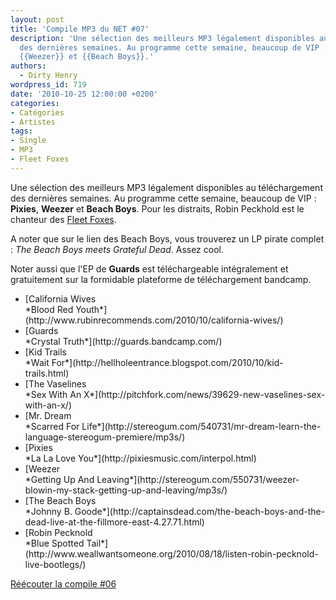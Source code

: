 ```yaml
---
layout: post
title: 'Compile MP3 du NET #07'
description: 'Une sélection des meilleurs MP3 légalement disponibles au téléchargement
  des dernières semaines. Au programme cette semaine, beaucoup de VIP : {{Pixies}},
  {{Weezer}} et {{Beach Boys}}.'
authors:
  - Dirty Henry
wordpress_id: 719
date: '2010-10-25 12:00:00 +0200'
categories:
- Catégories
- Artistes
tags:
- Single
- MP3
- Fleet Foxes
---
```

Une sélection des meilleurs MP3 légalement disponibles au téléchargement des dernières semaines. Au programme cette semaine, beaucoup de VIP : __Pixies__, __Weezer__ et __Beach Boys__. Pour les distraits, Robin Peckhold est le chanteur des [Fleet Foxes](213).

A noter que sur le lien des Beach Boys, vous trouverez un LP pirate complet : *The Beach Boys meets Grateful Dead*. Assez cool. 

Noter aussi que l'EP de __Guards__ est téléchargeable intégralement et gratuitement sur la formidable plateforme de téléchargement bandcamp.

<ul class="polaroids">
<li><div class=polaroid>[<img436>California Wives<br />*Blood Red Youth*](http://www.rubinrecommends.com/2010/10/california-wives/)</div></li>
<li><div class=polaroid>[<img437>Guards<br />*Crystal Truth*](http://guards.bandcamp.com/)</div></li>
<li><div class=polaroid>[<img438>Kid Trails<br />*Wait For*](http://hellholeentrance.blogspot.com/2010/10/kid-trails.html)</div></li>
<li><div class=polaroid>[<img439>The Vaselines<br />*Sex With An X*](http://pitchfork.com/news/39629-new-vaselines-sex-with-an-x/)</div></li>
<li><div class=polaroid>[<img440>Mr. Dream<br />*Scarred For Life*](http://stereogum.com/540731/mr-dream-learn-the-language-stereogum-premiere/mp3s/)</div></li>
<li><div class=polaroid>[<img441>Pixies<br />*La La Love You*](http://pixiesmusic.com/interpol.html)</div></li>
<li><div class=polaroid>[<img442>Weezer<br />*Getting Up And Leaving*](http://stereogum.com/550731/weezer-blowin-my-stack-getting-up-and-leaving/mp3s/)</div></li>
<li><div class=polaroid>[<img443>The Beach Boys<br />*Johnny B. Goode*](http://captainsdead.com/the-beach-boys-and-the-dead-live-at-the-fillmore-east-4.27.71.html)</div></li>
<li><div class=polaroid>[<img444>Robin Pecknold<br />*Blue Spotted Tail*](http://www.weallwantsomeone.org/2010/08/18/listen-robin-pecknold-live-bootlegs/)</div></li>
</ul>

[Réécouter la compile #06](715)
